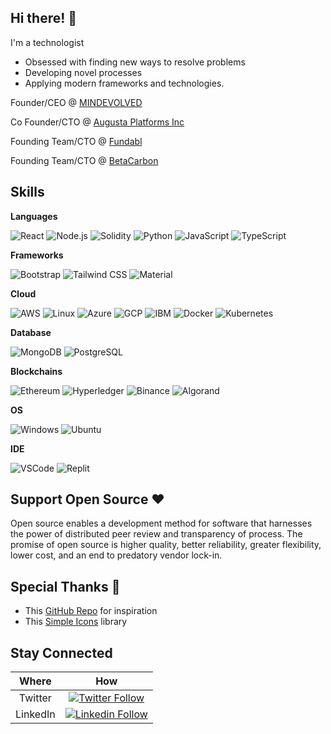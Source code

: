 ## Hi there! 👋
I'm a technologist 
- Obsessed with finding new ways to resolve problems 
- Developing novel processes 
- Applying modern frameworks and technologies.

Founder/CEO @ [MINDEVOLVED](https://www.mindevolved.com)

Co Founder/CTO @ [Augusta Platforms Inc](https://www.getaugusta.app/)

Founding Team/CTO @ [Fundabl](https://www.fundabl.com/)

Founding Team/CTO @ [BetaCarbon](https://www.betacarbon.com)

## Skills

**Languages**

![React](https://img.shields.io/badge/-React-000?&logo=React)
![Node.js](https://img.shields.io/badge/-Node.js-000?&logo=node.js)
![Solidity](https://img.shields.io/badge/-Solidity-000?&logo=solidity)
![Python](https://img.shields.io/badge/-Python-000?&logo=Python)
![JavaScript](https://img.shields.io/badge/-JavaScript-000?&logo=JavaScript)
![TypeScript](https://img.shields.io/badge/-TypeScript-000?&logo=TypeScript)

**Frameworks**

![Bootstrap](https://img.shields.io/badge/-Bootstrap-000?&logo=bootstrap)
![Tailwind CSS](https://img.shields.io/badge/-Tailwind-000?&logo=tailwindcss)
![Material](https://img.shields.io/badge/-Material-000?&logo=materialdesign)

**Cloud**

![AWS](https://img.shields.io/badge/-AWS-000?&logo=Amazon-AWS&logoColor=F90)
![Linux](https://img.shields.io/badge/-Linux-000?&logo=Linux)
![Azure](https://img.shields.io/badge/-Azure-000?&logo=microsoftazure)
![GCP](https://img.shields.io/badge/-GCP-000?&logo=googlecloud)
![IBM](https://img.shields.io/badge/-IBM-000?&logo=ibmcloud)
![Docker](https://img.shields.io/badge/-Docker-000?&logo=Docker)
![Kubernetes](https://img.shields.io/badge/-Kubernetes-000?&logo=Kubernetes)

**Database**

![MongoDB](https://img.shields.io/badge/-MongoDB-000?&logo=mongodb)
![PostgreSQL](https://img.shields.io/badge/-PostgreSQL-000?&logo=postgresql)

**Blockchains**

![Ethereum](https://img.shields.io/badge/-Ethereum-000?&logo=ethereum)
![Hyperledger](https://img.shields.io/badge/-Hyperledger-000?&logo=hyperledger)
![Binance](https://img.shields.io/badge/-BSC-000?&logo=binance)
![Algorand](https://img.shields.io/static/v1?label=&message=algorand&color=green)

**OS**

![Windows](https://img.shields.io/badge/-Windows-000?&logo=windows)
![Ubuntu](https://img.shields.io/badge/-Ubuntu-000?&logo=ubuntu)

**IDE**

![VSCode](https://img.shields.io/badge/-VSCode-000?&logo=visualstudiocode)
![Replit](https://img.shields.io/badge/-Replit-000?&logo=replit)

## Support Open Source ❤️

Open source enables a development method for software that harnesses the power of distributed peer review and transparency of process. The promise of open source is higher quality, better reliability, greater flexibility, lower cost, and an end to predatory vendor lock-in.


## Special Thanks 🙏

- This [GitHub Repo](https://https://github.com/abhisheknaiidu/awesome-github-profile-readme) for inspiration
- This [Simple Icons](https://https://github.com/simple-icons/simple-icons/blob/develop/slugs.md) library 


## Stay Connected

| **Where**  | **How** | 
| :----: | :----:   | 
| Twitter      | [![Twitter Follow](https://img.shields.io/twitter/follow/fvlkrum?label=Follow)](https://twitter.com/intent/follow?screen_name=fvlkrum) |
| LinkedIn   | [![Linkedin Follow](https://img.shields.io/badge/-Sahir-blue?style=flat-square&logo=Linkedin&logoColor=white&link=https://www.linkedin.com/in/sahirnadeem/)](https://www.linkedin.com/in/sahirnadeem/) | 



<!--
**sahirnadeem/sahirnadeem** is a ✨ _special_ ✨ repository because its `README.md` (this file) appears on your GitHub profile.

Here are some ideas to get you started:

- 🔭 I’m currently working on ...
- 🌱 I’m currently learning ...
- 👯 I’m looking to collaborate on ...
- 🤔 I’m looking for help with ...
- 💬 Ask me about ...
- 📫 How to reach me: ...
- 😄 Pronouns: ...
- ⚡ Fun fact: ...
-->

